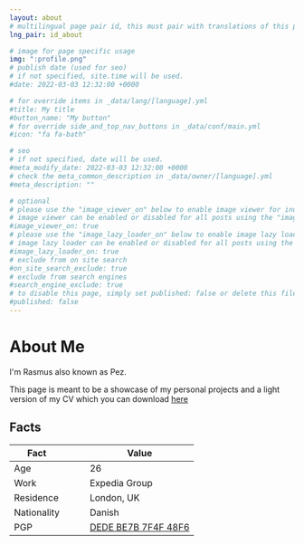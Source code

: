 ```yaml
---
layout: about
# multilingual page pair id, this must pair with translations of this page. (This name must be unique)
lng_pair: id_about

# image for page specific usage
img: ":profile.png"
# publish date (used for seo)
# if not specified, site.time will be used.
#date: 2022-03-03 12:32:00 +0000

# for override items in _data/lang/[language].yml
#title: My title
#button_name: "My button"
# for override side_and_top_nav_buttons in _data/conf/main.yml
#icon: "fa fa-bath"

# seo
# if not specified, date will be used.
#meta_modify_date: 2022-03-03 12:32:00 +0000
# check the meta_common_description in _data/owner/[language].yml
#meta_description: ""

# optional
# please use the "image_viewer_on" below to enable image viewer for individual pages or posts (_posts/ or [language]/_posts folders).
# image viewer can be enabled or disabled for all posts using the "image_viewer_posts: true" setting in _data/conf/main.yml.
#image_viewer_on: true
# please use the "image_lazy_loader_on" below to enable image lazy loader for individual pages or posts (_posts/ or [language]/_posts folders).
# image lazy loader can be enabled or disabled for all posts using the "image_lazy_loader_posts: true" setting in _data/conf/main.yml.
#image_lazy_loader_on: true
# exclude from on site search
#on_site_search_exclude: true
# exclude from search engines
#search_engine_exclude: true
# to disable this page, simply set published: false or delete this file
#published: false
---
```


# About Me

I'm Rasmus also known as Pez. 

This page is meant to be a showcase of my personal projects and a light version of my CV which you can download [here](/cv.pdf)

## Facts

|Fact       |     |Value                                                            |
|-----------|-----|-----------------------------------------------------------------|
|Age        |     |26                                                               |
|Work       |     |Expedia Group                                                    |
|Residence  |     |London, UK                                                       |
|Nationality|     |Danish                                                           |
|PGP        |     |[DEDE BE7B 7F4F 48F6](https://keybase.io/rwejlgaard/pgp_keys.asc)|

